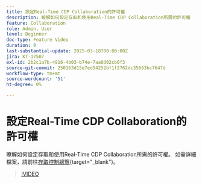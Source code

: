 ```yaml
---
title: 設定Real-Time CDP Collaboration的許可權
description: 瞭解如何設定存取和使用Real-Time CDP Collaboration所需的許可權
feature: Collaboration
role: Admin, User
level: Beginner
doc-type: Feature Video
duration: 0
last-substantial-update: 2025-03-18T00:00:00Z
jira: KT-17507
exl-id: 2b2c1a7b-4916-4b03-b74e-7aa0d02cb0f3
source-git-commit: 250163d15e7ed54252bf1f2762dc35663bc7647d
workflow-type: tm+mt
source-wordcount: '51'
ht-degree: 0%

---
```


# 設定Real-Time CDP Collaboration的許可權

瞭解如何設定存取和使用Real-Time CDP Collaboration所需的許可權。 如需詳細檔案，請前往[存取控制總覽](https://experienceleague.adobe.com/zh-hant/docs/real-time-cdp-collaboration/using/permissions/overview){target="_blank"}。

>[!VIDEO](https://video.tv.adobe.com/v/3452241/?learn=on&enablevpops&captions=chi_hant)

